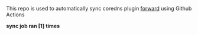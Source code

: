 This repo is used to automatically sync coredns plugin [forward](https://github.com/QZLin/forward) using Github Actions

**sync job ran [1] times**

